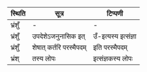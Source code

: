 | स्थिति | सूत्र | टिप्पणी |
| ----- | ------- | ------ |
| भ्रंशुँ | - | - |
| भ्रंशुँ | उपदेशेऽजनुनासिक इत् | उँ-इत्यस्य इत्संज्ञा |
| भ्रंशुँ | शेषात् कर्तरि परस्मैपदम् | इति परस्मैपदम् |
| भ्रंश् | तस्य लोपः | इत्संज्ञकस्य लोपः |
